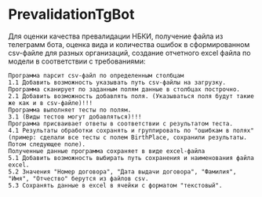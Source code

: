 # PrevalidationTgBot

Для оценки качества превалидации НБКИ, получение  файла из телеграмм бота, оценка вида и количества ошибок в сформированном csv-файле для разных организаций, создание отчетного excel файла по модели в соответствии с требованиями:

    Программа парсит csv-файл по определенным столбцам 
    1.1 Добавить возможность указывать путь csv-файлы на загрузку.
    Программа сканирует по заданным полям данные в столбцах построчно.
    2.1 Добавить возможность добавлять поля. (Указываться поля будут такие же как и в csv-файле)!!!
    Программа выполняет тесты по полям. 
    3.1 (Виды тестов могут добавляться)!!!
    Программа присваивает ответы в соответствии с результатом теста. 
    4.1 Результаты обработки сохранять и группировать по "ошибкам в полях" (пример: сделали все тесты с полем BirthPlace, сохранили результаты. Потом следующее поле).
    Полученные данные программа сохраняет в виде excel-файла 
    5.1 Добавить возможность выбирать путь сохранения и наименования файла excel.
    5.2 Значения "Номер договора", "Дата выдачи договора", "Фамилия", "Имя", "Отчество" берутся из файлов csv.
    5.3 Сохранять данные в excel в ячейки с форматом "текстовый".

